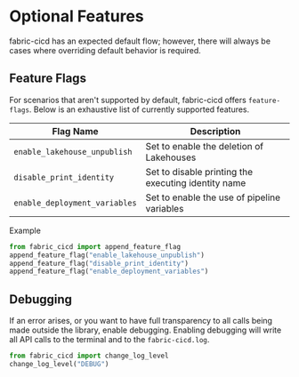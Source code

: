 # Optional Features

fabric-cicd has an expected default flow; however, there will always be cases where overriding default behavior is required.

## Feature Flags

For scenarios that aren't supported by default, fabric-cicd offers `feature-flags`. Below is an exhaustive list of currently supported features.

| Flag Name                    | Description                                         |
| ---------------------------- | --------------------------------------------------- |
| `enable_lakehouse_unpublish` | Set to enable the deletion of Lakehouses            |
| `disable_print_identity`     | Set to disable printing the executing identity name |
| `enable_deployment_variables`| Set to enable the use of pipeline variables         |

<span class="md-h3-nonanchor">Example</span>

```python
from fabric_cicd import append_feature_flag
append_feature_flag("enable_lakehouse_unpublish")
append_feature_flag("disable_print_identity")
append_feature_flag("enable_deployment_variables")
```

## Debugging

If an error arises, or you want to have full transparency to all calls being made outside the library, enable debugging. Enabling debugging will write all API calls to the terminal and to the `fabric-cicd.log`.

```python
from fabric_cicd import change_log_level
change_log_level("DEBUG")
```
